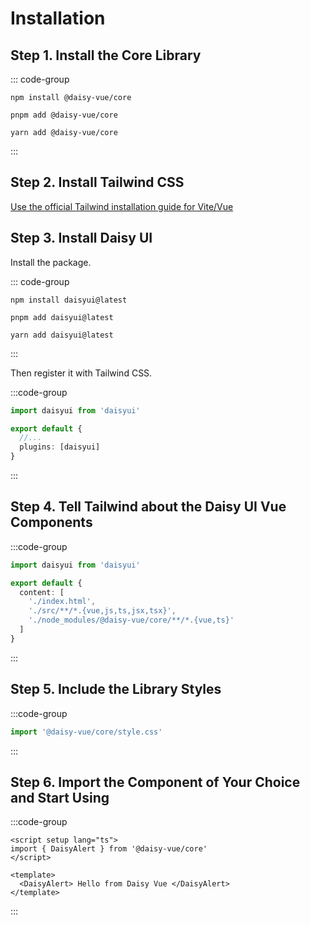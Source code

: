 # Installation

## Step 1. Install the Core Library

::: code-group

```npm bash
npm install @daisy-vue/core
```

```pnpm bash
pnpm add @daisy-vue/core
```

```yarn bash
yarn add @daisy-vue/core
```

:::

## Step 2. Install Tailwind CSS

[Use the official Tailwind installation guide for Vite/Vue](https://tailwindcss.com/docs/guides/vite#vue)

## Step 3. Install Daisy UI

Install the package.

::: code-group

```npm bash
npm install daisyui@latest
```

```pnpm bash
pnpm add daisyui@latest
```

```yarn bash
yarn add daisyui@latest
```

:::

Then register it with Tailwind CSS.

:::code-group

```ts [tailwind.config.ts]
import daisyui from 'daisyui'

export default {
  //...
  plugins: [daisyui]
}
```

:::

## Step 4. Tell Tailwind about the Daisy UI Vue Components

:::code-group

```ts [tailwind.config.ts]
import daisyui from 'daisyui'

export default {
  content: [
    './index.html',
    './src/**/*.{vue,js,ts,jsx,tsx}',
    './node_modules/@daisy-vue/core/**/*.{vue,ts}'
  ]
}
```

:::

## Step 5. Include the Library Styles

:::code-group

```ts [main.ts]
import '@daisy-vue/core/style.css'
```

:::

## Step 6. Import the Component of Your Choice and Start Using

:::code-group

```vue [App.vue]
<script setup lang="ts">
import { DaisyAlert } from '@daisy-vue/core'
</script>

<template>
  <DaisyAlert> Hello from Daisy Vue </DaisyAlert>
</template>
```

:::
